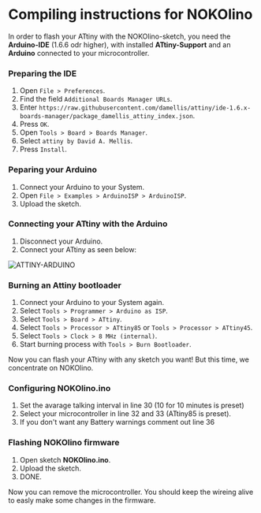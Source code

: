 # Compiling instructions for NOKOlino

In order to flash your ATtiny with the NOKOlino-sketch, you need the **Arduino-IDE** (1.6.6 odr higher), with installed **ATtiny-Support** and an **Arduino** connected to your microcontroller.

### Preparing the IDE  
 
1. Open ``` File > Preferences ```.  
2. Find the field ``` Additional Boards Manager URLs ```.  
3. Enter ``` https://raw.githubusercontent.com/damellis/attiny/ide-1.6.x-boards-manager/package_damellis_attiny_index.json ```.  
4. Press ``` OK ```.  
5. Open ``` Tools > Board > Boards Manager ```.  
6. Select ``` attiny by David A. Mellis ```.  
7. Press ``` Install ```.

### Peparing your Arduino  

1. Connect your Arduino to your System.  
2. Open ``` File > Examples > ArduinoISP > ArduinoISP ```.  
3. Upload the sketch.

### Connecting your ATtiny with the Arduino  

1. Disconnect your Arduino.
2. Connect your ATtiny as seen below:  

![ATTINY-ARDUINO](http://www.nikolairadke.de/NOKOlino/attiny_steckplatine3.png)  
  
### Burning an Attiny bootloader  

1. Connect your Arduino to your System again.  
2. Select ``` Tools > Programmer > Arduino as ISP ```.  
3. Select ``` Tools > Board > ATtiny ```.  
4. Select ``` Tools > Processor > ATtiny85 ``` or ``` Tools > Processor > ATtiny45 ```.  
5. Select ``` Tools > Clock > 8 MHz (internal) ```.  
6. Start burning process with ``` Tools > Burn Bootloader ```.  

Now you can flash your ATtiny with any sketch you want! But this time, we concentrate on NOKOlino.  

### Configuring NOKOlino.ino

1. Set the avarage talking interval in line 30 (10 for 10 minutes is preset)
2. Select your microcontroller in line 32 and 33 (ATtiny85 is preset).
3. If you don't want any Battery warnings comment out line 36

### Flashing NOKOlino firmware
  
1. Open sketch **NOKOlino.ino**.  
2. Upload the sketch.  
3. DONE.  

Now you can remove the microcontroller. You should keep the wireing alive to easly make some changes in the firmware.  
